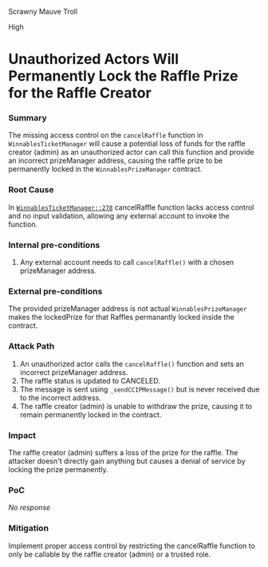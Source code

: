 Scrawny Mauve Troll

High

# Unauthorized Actors Will Permanently Lock the Raffle Prize for the Raffle Creator

### Summary

The missing access control on the `cancelRaffle` function in `WinnablesTicketManager` will cause a potential loss of funds for the raffle creator (admin) as an unauthorized actor can call this function and provide an incorrect prizeManager address, causing the raffle prize to be permanently locked in the `WinnablesPrizeManager` contract.

### Root Cause

In  [ `WinnablesTicketManager::278`](https://github.com/sherlock-audit/2024-08-winnables-raffles/blob/main/public-contracts/contracts/WinnablesTicketManager.sol#L278) cancelRaffle function lacks access control and no input validation, allowing any external account to invoke the function.

### Internal pre-conditions

1. Any external account needs to call `cancelRaffle()` with a chosen prizeManager address.

### External pre-conditions

The provided prizeManager address is not actual `WinnablesPrizeManager` makes the lockedPrize for that Raffles permanantly locked inside the contract.

### Attack Path

1. An unauthorized actor calls the `cancelRaffle()` function and sets an incorrect prizeManager address.
2. The raffle status is updated to CANCELED.
3. The message is sent using `_sendCCIPMessage()` but is never received due to the incorrect address.
4. The raffle creator (admin) is unable to withdraw the prize, causing it to remain permanently locked in the contract.


### Impact

The raffle creator (admin) suffers a loss of the prize for the raffle. The attacker doesn't directly gain anything but causes a denial of service by locking the prize permanently.

### PoC

_No response_

### Mitigation

Implement proper access control by restricting the cancelRaffle function to only be callable by the raffle creator (admin) or a trusted role.